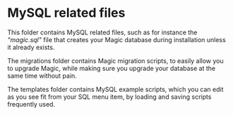 
# MySQL related files

This folder contains MySQL related files, such as for instance the _"magic.sql"_
file that creates your Magic database during installation unless it already exists.

The migrations folder contains Magic migration scripts, to easily allow you to upgrade Magic,
while making sure you upgrade your database at the same time without pain.

The templates folder contains MySQL example scripts, which you can edit as you see fit
from your SQL menu item, by loading and saving scripts frequently used.
